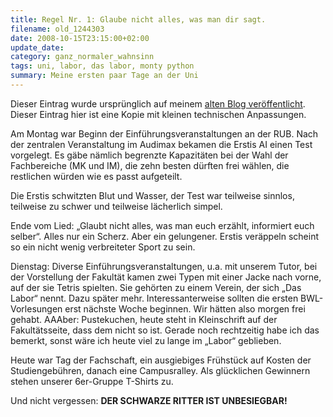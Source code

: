 ```yaml
---
title: Regel Nr. 1: Glaube nicht alles, was man dir sagt.
filename: old_1244303
date: 2008-10-15T23:15:00+02:00
update_date:
category: ganz_normaler_wahnsinn
tags: uni, labor, das labor, monty python
summary: Meine ersten paar Tage an der Uni
---
```

Dieser Eintrag wurde ursprünglich auf meinem [alten Blog veröffentlicht](https://stu.blogger.de/stories/1244303/). Dieser Eintrag hier ist eine Kopie mit kleinen technischen Anpassungen.

Am Montag war Beginn der Einführungsveranstaltungen an der RUB. Nach der zentralen Veranstaltung im Audimax bekamen die Erstis AI einen Test vorgelegt. Es gäbe nämlich begrenzte Kapazitäten bei der Wahl der Fachbereiche (MK und IM), die zehn besten dürften frei wählen, die restlichen würden wie es passt aufgeteilt.

Die Erstis schwitzten Blut und Wasser, der Test war teilweise sinnlos, teilweise zu schwer und teilweise lächerlich simpel.

Ende vom Lied: „Glaubt nicht alles, was man euch erzählt, informiert euch selber“. Alles nur ein Scherz. Aber ein gelungener. Erstis veräppeln scheint so ein nicht wenig verbreiteter Sport zu sein.

Dienstag: Diverse Einführungsveranstaltungen, u.a. mit unserem Tutor, bei der Vorstellung der Fakultät kamen zwei Typen mit einer Jacke nach vorne, auf der sie Tetris spielten. Sie gehörten zu einem Verein, der sich „Das Labor“ nennt. Dazu später mehr. Interessanterweise sollten die ersten BWL-Vorlesungen erst nächste Woche beginnen. Wir hätten also morgen frei gehabt. AAAber: Pustekuchen, heute steht in Kleinschrift auf der Fakultätsseite, dass dem nicht so ist. Gerade noch rechtzeitig habe ich das bemerkt, sonst wäre ich heute viel zu lange im „Labor“ geblieben.

Heute war Tag der Fachschaft, ein ausgiebiges Frühstück auf Kosten der Studiengebühren, danach eine Campusralley. Als glücklichen Gewinnern stehen unserer 6er-Gruppe T-Shirts zu.

Und nicht vergessen:
**DER SCHWARZE RITTER IST UNBESIEGBAR!**
